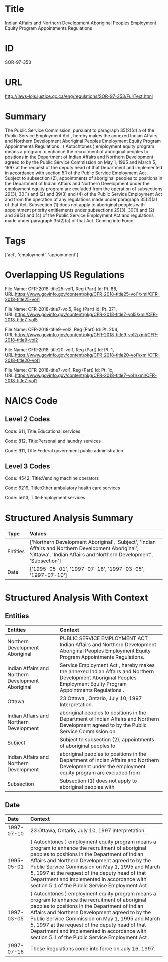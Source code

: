 # Title
Indian Affairs and Northern Development Aboriginal Peoples Employment Equity Program Appointments Regulations


# ID
SOR-97-353

# URL
http://laws-lois.justice.gc.ca/eng/regulations/SOR-97-353/FullText.html


# Summary
The Public Service Commission, pursuant to paragraph 35(2)(d) a  of the  Public Service Employment Act , hereby makes the annexed  Indian Affairs and Northern Development Aboriginal Peoples Employment Equity Program Appointments Regulations .
( Autochtones ) employment equity program  means a program to enhance the recruitment of aboriginal peoples to positions in the Department of Indian Affairs and Northern Development agreed to by the Public Service Commission on May 1, 1995 and March 5, 1997 at the request of the deputy head of that Department and implemented in accordance with section 5.1 of the  Public Service Employment Act .
Subject to subsection (2), appointments of aboriginal peoples to positions in the Department of Indian Affairs and Northern Development under the employment equity program are excluded from the operation of subsections 29(3), 30(1) and (2) and 39(3) and (4) of the  Public Service Employment Act  and from the operation of any regulations made under paragraph 35(2)(a) of that Act. Subsection (1) does not apply to aboriginal peoples with appointment priority entitlements under subsections 29(3), 30(1) and (2) and 39(3) and (4) of the  Public Service Employment Act  and regulations made under paragraph 35(2)(a) of that Act. Coming into Force.


# Tags
['act', 'employment', 'appointment']


# Overlapping US Regulations
File Name: CFR-2018-title25-vol1, Reg (Part) Id: Pt. 88, URL:https://www.govinfo.gov/content/pkg/CFR-2018-title25-vol1/xml/CFR-2018-title25-vol1

File Name: CFR-2018-title7-vol5, Reg (Part) Id: Pt. 371, URL:https://www.govinfo.gov/content/pkg/CFR-2018-title7-vol5/xml/CFR-2018-title7-vol5

File Name: CFR-2018-title9-vol2, Reg (Part) Id: Pt. 204, URL:https://www.govinfo.gov/content/pkg/CFR-2018-title9-vol2/xml/CFR-2018-title9-vol2

File Name: CFR-2018-title20-vol1, Reg (Part) Id: Pt. 1, URL:https://www.govinfo.gov/content/pkg/CFR-2018-title20-vol1/xml/CFR-2018-title20-vol1

File Name: CFR-2018-title7-vol1, Reg (Part) Id: Pt. 1c, URL:https://www.govinfo.gov/content/pkg/CFR-2018-title7-vol1/xml/CFR-2018-title7-vol1




# NAICS Code
## Level 2 Codes
Code: 611, Title:Educational services

Code: 812, Title:Personal and laundry services

Code: 911, Title:Federal government public administration




## Level 3 Codes
Code: 4542, Title:Vending machine operators

Code: 6219, Title:Other ambulatory health care services

Code: 5613, Title:Employment services







# Structured Analysis Summary
| Type     | Values                                                                                                                                                                  |
|:---------|:------------------------------------------------------------------------------------------------------------------------------------------------------------------------|
| Entities | ['Northern Development Aboriginal', 'Subject', 'Indian Affairs and Northern Development Aboriginal', 'Ottawa', 'Indian Affairs and Northern Development', 'Subsection'] |
| Date     | ['1995-05-01', '1997-07-16', '1997-03-05', '1997-07-10']                                                                                                                |


# Structured Analysis With Context
 


## Entities
| Entities                                           | Context                                                                                                                                                            |
|:---------------------------------------------------|:-------------------------------------------------------------------------------------------------------------------------------------------------------------------|
| Northern Development Aboriginal                    | PUBLIC SERVICE EMPLOYMENT ACT Indian Affairs and  Northern Development Aboriginal  Peoples Employment Equity Program Appointments Regulations.                     |
| Indian Affairs and Northern Development Aboriginal | Service Employment Act , hereby makes the annexed Indian Affairs and Northern Development Aboriginal  Peoples Employment Equity Program Appointments Regulations . |
| Ottawa                                             | 23  Ottawa , Ontario, July 10, 1997 Interpretation.                                                                                                                |
| Indian Affairs and Northern Development            | aboriginal peoples to positions in the Department of Indian Affairs and Northern Development agreed to by the Public Service Commission on                         |
| Subject                                            | Subject to subsection (2), appointments of aboriginal peoples to                                                                                                   |
| Indian Affairs and Northern Development            | aboriginal peoples to positions in the Department of Indian Affairs and Northern Development under the employment equity program are excluded from                 |
| Subsection                                         | Subsection (1) does not apply to aboriginal peoples with                                                                                                           |


## Date
| Date       | Context                                                                                                                                                                                                                                                                                                                                                                                                       |
|:-----------|:--------------------------------------------------------------------------------------------------------------------------------------------------------------------------------------------------------------------------------------------------------------------------------------------------------------------------------------------------------------------------------------------------------------|
| 1997-07-10 | 23 Ottawa, Ontario, July 10, 1997 Interpretation.                                                                                                                                                                                                                                                                                                                                                             |
| 1995-05-01 | ( Autochtones ) employment equity program  means a program to enhance the recruitment of aboriginal peoples to positions in the Department of Indian Affairs and Northern Development agreed to by the Public Service Commission on May 1, 1995 and March 5, 1997 at the request of the deputy head of that Department and implemented in accordance with section 5.1 of the  Public Service Employment Act . |
| 1997-03-05 | ( Autochtones ) employment equity program  means a program to enhance the recruitment of aboriginal peoples to positions in the Department of Indian Affairs and Northern Development agreed to by the Public Service Commission on May 1, 1995 and March 5, 1997 at the request of the deputy head of that Department and implemented in accordance with section 5.1 of the  Public Service Employment Act . |
| 1997-07-16 | These Regulations come into force on July 16, 1997.                                                                                                                                                                                                                                                                                                                                                           |


